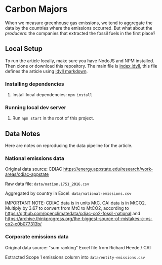 # Carbon Majors

When we measure greenhouse gas emissions, we tend to aggregate the data by the countries where the emissions occurred. But what about the _producers_: the companies that extracted the fossil fuels in the first place?

## Local Setup

To run the article locally, make sure you have NodeJS and NPM installed. Then clone or download this repository. The main file is [index.idyll](index.idyll), this file defines the article using [Idyll markdown](https://idyll-lang.org/docs/syntax).

### Installing dependencies

1. Install local dependencies: `npm install`

### Running local dev server

1. Run `npm start` in the root of this project.

## Data Notes

Here are notes on reproducing the data pipeline for the article.

### National emissions data

Original data source: CDIAC
https://energy.appstate.edu/research/work-areas/cdiac-appstate

Raw data file: `data/nation.1751_2016.csv`

Aggregated by country in Excel: `data/national-emissions.csv`

IMPORTANT NOTE: CDIAC data is in units MtC. CAI data is in MtCO2. Multiply by 3.67 to convert from MtC to MtCO2, according to https://github.com/openclimatedata/cdiac-co2-fossil-national and https://archive.thinkprogress.org/the-biggest-source-of-mistakes-c-vs-co2-c0b077313b/

### Corporate emissions data

Original data source:
"sum ranking" Excel file from Richard Heede / CAI

Extracted Scope 1 emissions column into `data/entity-emissions.csv`